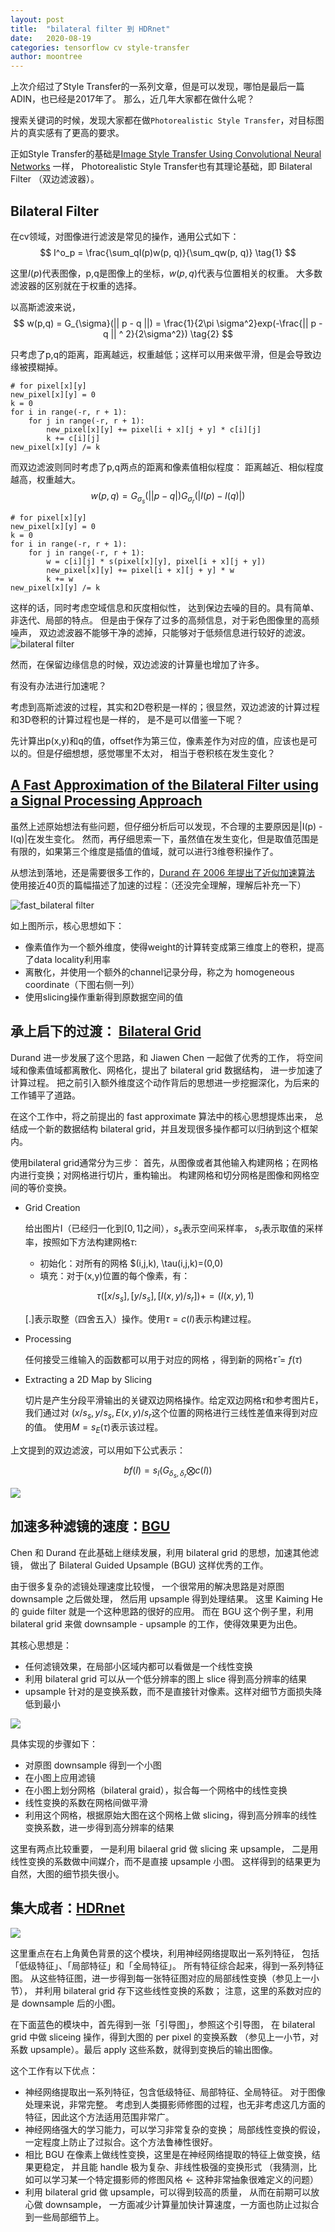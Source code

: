 ```yaml
---
layout: post
title:  "bilateral filter 到 HDRnet"
date:   2020-08-19
categories: tensorflow cv style-transfer
author: moontree
---
```


上次介绍过了Style Transfer的一系列文章，但是可以发现，哪怕是最后一篇ADIN，也已经是2017年了。
那么，近几年大家都在做什么呢？

搜索关键词的时候，发现大家都在做`Photorealistic Style Transfer`，对目标图片的真实感有了更高的要求。

正如Style Transfer的基础是[Image Style Transfer Using Convolutional Neural Networks](https://www.cv-foundation.org/openaccess/content_cvpr_2016/papers/Gatys_Image_Style_Transfer_CVPR_2016_paper.pdf)
一样， Photorealistic Style Transfer也有其理论基础，即 Bilateral Filter （双边滤波器）。

## Bilateral Filter

在cv领域，对图像进行滤波是常见的操作，通用公式如下：
$$
I^o_p = \frac{\sum_qI(p)w(p, q)}{\sum_qw(p, q)}  \tag{1}
$$

这里$I(p)$代表图像，p,q是图像上的坐标，$w(p,q)$代表与位置相关的权重。
大多数滤波器的区别就在于权重的选择。

以高斯滤波来说，
$$
w(p,q) = G_{\sigma}(|| p - q ||) = \frac{1}{2\pi \sigma^2}exp(-\frac{|| p - q || ^ 2}{2\sigma^2})  \tag{2}
$$

只考虑了p,q的距离，距离越远，权重越低；这样可以用来做平滑，但是会导致边缘被摸糊掉。
```
# for pixel[x][y]
new_pixel[x][y] = 0
k = 0
for i in range(-r, r + 1):
    for j in range(-r, r + 1):
        new_pixel[x][y] += pixel[i + x][j + y] * c[i][j]
        k += c[i][j]
new_pixel[x][y] /= k
```

而双边滤波则同时考虑了p,q两点的距离和像素值相似程度：
距离越近、相似程度越高，权重越大。
$$
w(p,q) = G_{\sigma_s}(||p-q|)G_{\sigma_r}(|I(p) - I(q)|)  \tag{3}
$$

```
# for pixel[x][y]
new_pixel[x][y] = 0
k = 0
for i in range(-r, r + 1):
    for j in range(-r, r + 1):
        w = c[i][j] * s(pixel[x][y], pixel[i + x][j + y])
        new_pixel[x][y] += pixel[i + x][j + y] * w
        k += w
new_pixel[x][y] /= k
```

这样的话，同时考虑空域信息和灰度相似性，
达到保边去噪的目的。具有简单、非迭代、局部的特点。
但是由于保存了过多的高频信息，对于彩色图像里的高频噪声，
双边滤波器不能够干净的滤掉，只能够对于低频信息进行较好的滤波。
![bilateral filter](/static/img/bilateral_filter.jpg)

然而，在保留边缘信息的时候，双边滤波的计算量也增加了许多。

有没有办法进行加速呢？

考虑到高斯滤波的过程，其实和2D卷积是一样的；很显然，双边滤波的计算过程和3D卷积的计算过程也是一样的，
是不是可以借鉴一下呢？

先计算出p(x,y)和q的值，offset作为第三位，像素差作为对应的值，应该也是可以的。但是仔细想想，感觉哪里不太对，
相当于卷积核在发生变化？

## [A Fast Approximation of the Bilateral Filter using a Signal Processing Approach](https://link.zhihu.com/?target=https%3A//dspace.mit.edu/bitstream/handle/1721.1/34876/MIT-CSAIL-TR-2006-073.pdf%3Fsequence%3D1)

虽然上述原始想法有些问题，但仔细分析后可以发现，不合理的主要原因是|I(p) - I(q)|在发生变化。
然而，再仔细思索一下，虽然值在发生变化，但是取值范围是有限的，如果第三个维度是插值的值域，就可以进行3维卷积操作了。

从想法到落地，还是需要很多工作的，[Durand 在 2006 年提出了近似加速算法](https://link.zhihu.com/?target=https%3A//dspace.mit.edu/bitstream/handle/1721.1/34876/MIT-CSAIL-TR-2006-073.pdf%3Fsequence%3D1)
使用接近40页的篇幅描述了加速的过程：（还没完全理解，理解后补充一下）

![fast_bilateral filter](/static/img/fast_approximation_of_bilateral_filter.png)

如上图所示，核心思想如下：
- 像素值作为一个额外维度，使得weight的计算转变成第三维度上的卷积，提高了data locality利用率
- 离散化，并使用一个额外的channel记录分母，称之为 homogeneous coordinate（下图右侧一列）
- 使用slicing操作重新得到原数据空间的值

## 承上启下的过渡： [Bilateral Grid](https://groups.csail.mit.edu/graphics/bilagrid/bilagrid_web.pdf)

 Durand 进一步发展了这个思路，和 Jiawen Chen 一起做了优秀的工作，
 将空间域和像素值域都离散化、网格化，提出了 bilateral grid 数据结构，
 进一步加速了计算过程。
 把之前引入额外维度这个动作背后的思想进一步挖掘深化，为后来的工作铺平了道路。

在这个工作中，将之前提出的 fast approximate 算法中的核心思想提炼出来，
总结成一个新的数据结构 bilateral grid，并且发现很多操作都可以归纳到这个框架内。

使用bilateral grid通常分为三步：
首先，从图像或者其他输入构建网格；在网格内进行变换；对网格进行切片，重构输出。
构建网格和切分网格是图像和网格空间的等价变换。

- Grid Creation

  给出图片I（已经归一化到$[0, 1]$之间），$s_s$表示空间采样率，
$s_r$表示取值的采样率，按照如下方法构建网格$\tau$:
  - 初始化：对所有的网格 $(i,j,k), \tau(i,j,k)=(0,0)
  - 填充：对于(x,y)位置的每个像素，有：

  $$
  \tau([x/s_s], [y/s_s], [I(x,y)/s_r]) += (I(x,y),1)
  $$

  $[.]$表示取整（四舍五入）操作。使用$\tau = c(I)$表示构建过程。

- Processing

  任何接受三维输入的函数都可以用于对应的网格 ，得到新的网格$\hat{\tau} = f(\tau)$

- Extracting a 2D Map by Slicing

  切片是产生分段平滑输出的关键双边网格操作。给定双边网格$\tau$和参考图片E，我们通过对
  $(x/s_s, y/s_s, E(x,y)/s_r$这个位置的网格进行三线性差值来得到对应的值。
  使用$M=s_E(\tau)$表示该过程。

上文提到的双边滤波，可以用如下公式表示：

$$
bf(I) = s_I(G_{\delta_s, \delta_r} \bigotimes c(I))
$$

![](/static/img/bilateral_grid.png)

## 加速多种滤镜的速度：[BGU](https://people.csail.mit.edu/hasinoff/pubs/ChenEtAl16-bgu.pdf)

Chen 和 Durand 在此基础上继续发展，利用 bilateral grid 的思想，加速其他滤镜，
做出了 Bilateral Guided Upsample (BGU) 这样优秀的工作。

由于很多复杂的滤镜处理速度比较慢，
一个很常用的解决思路是对原图 downsample 之后做处理，
然后用 upsample 得到处理结果。
这里 Kaiming He 的 guide filter 就是一个这种思路的很好的应用。
而在 BGU 这个例子里，利用 bilateral grid 来做 downsample - upsample 的工作，使得效果更为出色。

其核心思想是：

- 任何滤镜效果，在局部小区域内都可以看做是一个线性变换
- 利用 bilateral grid 可以从一个低分辨率的图上 slice 得到高分辨率的结果
- upsample 针对的是变换系数，而不是直接针对像素。这样对细节方面损失降低到最小

![](/static/img/bgu.png)

具体实现的步骤如下：

- 对原图 downsample 得到一个小图
- 在小图上应用滤镜
- 在小图上划分网格（bilateral graid），拟合每一个网格中的线性变换
- 线性变换的系数在网格间做平滑
- 利用这个网格，根据原始大图在这个网格上做 slicing，得到高分辨率的线性变换系数，进一步得到高分辨率的结果

这里有两点比较重要，
一是利用 bilaeral grid 做 slicing 来 upsample，
二是用线性变换的系数做中间媒介，而不是直接 upsample 小图。
这样得到的结果更为自然，大图的细节损失很小。

## 集大成者：[HDRnet](https://groups.csail.mit.edu/graphics/hdrnet/data/hdrnet.pdf)

![](/static/img/hdrnet.png)

这里重点在右上角黄色背景的这个模块，利用神经网络提取出一系列特征，
包括「低级特征」、「局部特征」和「全局特征」。
所有特征综合起来，得到一系列特征图。
从这些特征图，进一步得到每一张特征图对应的局部线性变换（参见上一小节），
并利用 bilateral grid 存下这些线性变换的系数；
注意，这里的系数对应的是 downsample 后的小图。

在下面蓝色的模块中，首先得到一张「引导图」，参照这个引导图，
在 bilateral grid 中做 sliceing 操作，得到大图的 per pixel 的变换系数
（参见上一小节，对系数 upsample）。最后 apply 这些系数，就得到变换后的输出图像。

这个工作有以下优点：

- 神经网络提取出一系列特征，包含低级特征、局部特征、全局特征。
对于图像处理来说，非常完整。
考虑到人类摄影师修图的过程，也无非考虑这几方面的特征，因此这个方法适用范围非常广。
- 神经网络强大的学习能力，可以学习非常复杂的变换；
局部线性变换的假设，一定程度上防止了过拟合。这个方法鲁棒性很好。
- 相比 BGU 在像素上做线性变换，这里是在神经网络提取的特征上做变换，结果更稳定，
并且能 handle 极为复杂、非线性极强的变换形式
（我猜测，比如可以学习某一个特定摄影师的修图风格 ← 这种非常抽象很难定义的问题）
- 利用 bilateral grid 做 upsample，可以得到较高的质量，
从而在前期可以放心做 downsample，
一方面减少计算量加快计算速度，一方面也防止过拟合到一些局部细节上。
